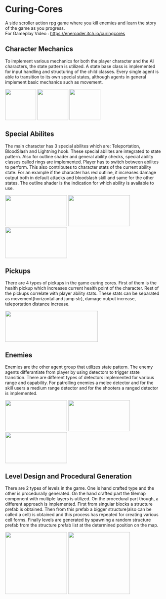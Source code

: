 # Curing-Cores
A side scroller action rpg game where you kill enemies and learn the story of the game as you progress.
<br/>
For Gameplay Video : https://eneroader.itch.io/curingcores

## Character Mechanics
To implement various mechanics for both the player character and the AI characters, the state pattern is utilized. A state base class is implemented for input handling and structuring of the child classes. Every single agent is able to transition to its own special states, although agents in general implement basic mechanics such as movement.

  <img src= "https://github.com/Enesozdogan/Curing-Cores/assets/72387932/df9f1286-656d-45a9-9cb6-5858fda9b5ee" width=100 height=100/>
  <img src ="https://github.com/Enesozdogan/Curing-Cores/assets/72387932/d3a79954-c2a9-48dc-a1c1-375392d6f208" width=100 height=100/>
  <img src ="https://github.com/Enesozdogan/Curing-Cores/assets/72387932/b420c52b-0025-4bce-ac15-9d972b3ab70d" width=100 height=100/>

## Special Abilites
The main character has 3 special abilites which are: Teleportation, BloodSlash and Lightning hook. These special abilites are integrated to state pattern. Also for outline shader and general ability checks, special ability classes called rings are implemented.
Player has to switch between abilites to perform. This also contributes to character stats of the current ability state. For an example if the character has red outline, it increases damage output both in default attacks and bloodslash skill and same for the other states. The outline shader is the indication for which ability is available to use.


<img src="https://github.com/Enesozdogan/Curing-Cores/assets/72387932/3643aa22-9a68-43d2-9f90-ba83ce8368d7" width=200 height=100/>
<img src="https://github.com/Enesozdogan/Curing-Cores/assets/72387932/91bde8fd-dfaf-4a9a-996a-1b436ff057df" width=200 height=100/>
<img src="https://github.com/Enesozdogan/Curing-Cores/assets/72387932/584cbd7f-fdf4-48c2-8c8c-76e630ce76f0" width=200 height=100/>

## Pickups
There are 4 types of pickups in the game curing cores. First of them is the health pickup which increases current health point of the character. Rest of the pickups correlate with player ability stats. These stats can be separated as movement(horizontal and jump str), damage output increase, teleportation distance increase.  


<img src="https://github.com/Enesozdogan/Curing-Cores/assets/72387932/5727b8f6-ecba-435d-bbad-9d2571ad3595" width=300 height=100/>

## Enemies
Enemies are the other agent group that utilizes state pattern. The enemy agents differantiate from player by using detectors to trigger state transition. There are different types of detectors implemented for various range and capability. For patrolling enemies a melee detector and for the skill users a medium range detector and for the shooters a ranged detector is implemented.


<img src="https://github.com/Enesozdogan/Curing-Cores/assets/72387932/45f8d77e-7030-4514-8567-07f4bc9936b0" width=200 height=100/>
<img src="https://github.com/Enesozdogan/Curing-Cores/assets/72387932/9923cd55-e5c0-48ed-ad3f-6e0f848c636c" width=200 height=100/>
<img src="https://github.com/Enesozdogan/Curing-Cores/assets/72387932/7c6c9f61-606d-43db-bf5e-24df130a6f3f" width=200 height=100/>

## Level Design and Procedural Generation
There are 2 types of levels in the game. One is hand crafted type and the other is procedurally generated. On the hand crafted part the tilemap component with multiple layers is utilized. On the procedural part though, a different approach is implemented.
First from singular blocks a structure prefab is obtained. Then from this prefab a bigger structure(also can be called a cell) is obtained and this process has repeated for creating various cell forms. Finally levels are generated by spawning a random structure prefab from the structure prefab list at the determined position on the map.   


<img src="https://github.com/Enesozdogan/Curing-Cores/assets/72387932/8d3200ad-a590-4ecf-b7bf-e7fa2502f26d" width=200 height=200/>
<img src="https://github.com/Enesozdogan/Curing-Cores/assets/72387932/a56d0621-13a6-4c99-a5ee-65fccc4de655" width=200 height=200/>





